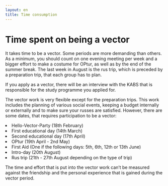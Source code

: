 ```yaml
---
layout: en
title: Time consumption
---
```

<h1>Time spent on being a vector</h1>

<div id="poster-image" style="background-image: url('/static/img/tidsforbrug.jpg');">
</div>

<p>It takes time to be a vector. Some periods are more demanding than others. As a minimum, you should count on one evening meeting per week and a bigger effort to make a costume for OPtur, as well as by the end of the summer break. The last week in August is the rus trip, which is preceded by a preparation trip, that each group has to plan.</p>

<p>If you apply as a vector, there will be an interview with the KABS that is responsible for the study programme you applied for.</p> 

<p>The vector work is very flexible except for the preparation trips. This work includes the planning of various social events, keeping a budget internally or externally and to make sure your russes are satisfied. However, there are some dates, that requires participation to be a vector:</p>

<li>Hello-Vector-Party (18th February)</li>
<li>First educational day (14th March)</li>
<li>Second educational day (17th April) </li>
<li>OPtur (19th April - 2nd May)</li>
<li>First Aid (One if the following days: 5th, 6th, 12th or 13th June)</li>
<li>Intro-day (20th August)</li>
<li>Rus trip (21th - 27th August depending on the type of trip)</li>

<p>The time and effort that is put into the vector work can’t be measured against the friendship and the personal experience that is gained during the vector period.</p>
